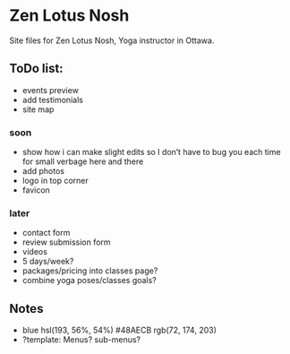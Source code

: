 # Zen Lotus Nosh

Site files for Zen Lotus Nosh, Yoga instructor in Ottawa.

## ToDo list:
- events preview
- add testimonials
- site map

### soon
- show how i can make slight edits so I don’t have to bug you each time for small verbage here and there
- add photos
- logo in top corner
- favicon

### later
- contact form
- review submission form
- videos
- 5 days/week?
- packages/pricing into classes page?
- combine yoga poses/classes goals?


## Notes
- blue hsl(193, 56%, 54%) #48AECB rgb(72, 174, 203)
- ?template: Menus? sub-menus?

